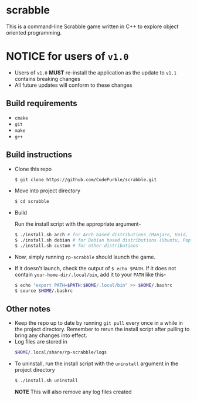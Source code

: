 # scrabble
This is a command-line Scrabble game written in C++ to explore object oriented
programming.

# NOTICE for users of `v1.0`
* Users of `v1.0` **MUST** re-install the application as the update to `v1.1` contains breaking changes
* All future updates will conform to these changes

## Build requirements
* `cmake`
* `git`
* `make`
* `g++`

## Build instructions
* Clone this repo
	```sh
	$ git clone https://github.com/CodePurble/scrabble.git
	```

* Move into project directory
	```sh
	$ cd scrabble
	```

* Build

	Run the install script with the appropriate argument-
	```sh
	$ ./install.sh arch # for Arch based distributions (Manjaro, Void, etc)
	$ ./install.sh debian # for Debian based distributions (Ubuntu, Pop_OS, etc)
	$ ./install.sh custom # for other distributions
	```
* Now, simply running `rp-scrabble` should launch the game.
* If it doesn't launch, check the output of `$ echo $PATH`. If it does not contain `your-home-dir/.local/bin`, add it to your `PATH` like this-
	```sh
	$ echo "export PATH=$PATH:$HOME/.local/bin" >> $HOME/.bashrc
	$ source $HOME/.bashrc
	```

## Other notes
* Keep the repo up to date by running `git pull` every once in a while in the project directory. Remember to rerun the install script after pulling to bring any changes into effect.
* Log files are stored in
	```sh
	$HOME/.local/share/rp-scrabble/logs
	```
* To uninstall, run the install script with the `uninstall` argument in the project directory
	```sh
	$ ./install.sh uninstall
	```
	**NOTE** This will also remove any log files created

